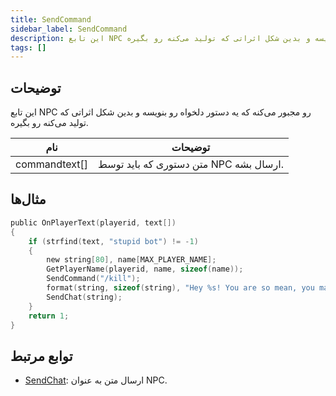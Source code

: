```yaml
---
title: SendCommand
sidebar_label: SendCommand
description: این تابع NPC رو مجبور می‌کنه که یه دستور دلخواه رو بنویسه و بدین شکل اثراتی که تولید می‌کنه رو بگیره.
tags: []
---
```


## توضیحات

این تابع NPC رو مجبور می‌کنه که یه دستور دلخواه رو بنویسه و بدین شکل اثراتی که تولید می‌کنه رو بگیره.

| نام                 | توضیحات                                        |
| -------------------- | -------------------------------------------------- |
| commandtext[]        | متن دستوری که باید توسط NPC ارسال بشه.            |

## مثال‌ها

```c
public OnPlayerText(playerid, text[])
{
    if (strfind(text, "stupid bot") != -1)
    {
        new string[80], name[MAX_PLAYER_NAME];
        GetPlayerName(playerid, name, sizeof(name));
        SendCommand("/kill");
        format(string, sizeof(string), "Hey %s! You are so mean, you make me so sad!", name);
        SendChat(string);
    }
    return 1;
}
```

## توابع مرتبط

- [SendChat](SendChat): ارسال متن به عنوان NPC.